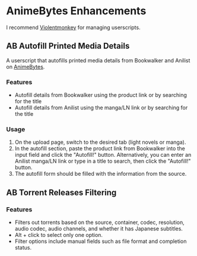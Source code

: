 # AnimeBytes Enhancements

I recommend [Violentmonkey](https://violentmonkey.github.io/) for managing userscripts.

## AB Autofill Printed Media Details

A userscript that autofills printed media details from Bookwalker and Anilist on [AnimeBytes](https://animebytes.tv/).

### Features
- Autofill details from Bookwalker using the product link or by searching for the title
- Autofill details from Anilist using the manga/LN link or by searching for the title

### Usage
1. On the upload page, switch to the desired tab (light novels or manga).
2. In the autofill section, paste the product link from Bookwalker into the input field and click the "Autofill!" button. 
Alternatively, you can enter an Anilist manga/LN link or type in a title to search, then click the "Autofill!" button.
3. The autofill form should be filled with the information from the source.

## AB Torrent Releases Filtering

### Features
 - Filters out torrents based on the source, container, codec, resolution, audio codec, audio channels, and whether it has Japanese subtitles.
 - Alt + click to select only one option.
 - Filter options include manual fields such as file format and completion status.
